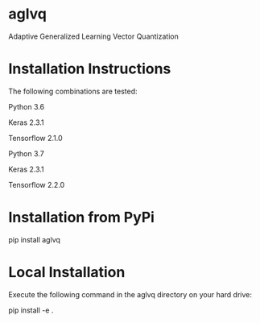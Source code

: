 # aglvq

Adaptive Generalized Learning Vector Quantization

# Installation Instructions

The following combinations are tested:

Python 3.6

Keras 2.3.1

Tensorflow 2.1.0

Python 3.7

Keras 2.3.1

Tensorflow 2.2.0

# Installation from PyPi

pip install aglvq

# Local Installation

Execute the following command in the aglvq directory on your hard drive:

pip install -e .
